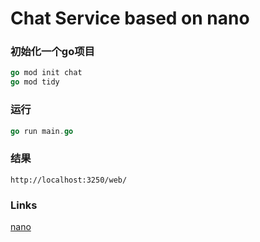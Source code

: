 # Chat Service based on nano

### 初始化一个go项目
```go
go mod init chat
go mod tidy
```

### 运行
```go
go run main.go
```

### 结果

```shell
http://localhost:3250/web/
```

### Links
[nano](https://github.com/lonng/nano/blob/master/docs/get_started_zh_CN.md)

